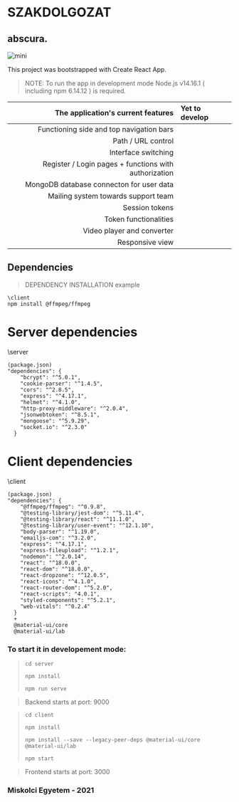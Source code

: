 # SZAKDOLGOZAT

## abscura.
![mini](https://user-images.githubusercontent.com/67963987/163885713-2667f592-ba0e-4a36-8cd2-35e04322f913.png)



This project was bootstrapped with Create React App.
>NOTE: To run the app in development mode Node.js v14.16.1 ( including npm 6.14.12 ) is required.

| **The application's current features**  | **Yet to develop** |
| -------------: | :------------- |
| Functioning side and top navigation bars |  |
| Path / URL control  |  |
| Interface switching  |  |
| Register / Login pages + functions with authorization  |  |
| MongoDB database connecton for user data  |   |
| Mailing system towards support team  |   |
| Session tokens |   |
| Token functionalities  |   |
| Video player and converter  |   |
| Responsive view  |   |


## Dependencies
>DEPENDENCY INSTALLATION example
```
\client
npm install @ffmpeg/ffmpeg
```
# Server dependencies
\server
```
(package.json)
"dependencies": {
    "bcrypt": "^5.0.1",
    "cookie-parser": "^1.4.5",
    "cors": "^2.8.5",
    "express": "^4.17.1",
    "helmet": "^4.1.0",
    "http-proxy-middleware": "^2.0.4",
    "jsonwebtoken": "^8.5.1",
    "mongoose": "^5.9.29",
    "socket.io": "^2.3.0"
  }
 ```
# Client dependencies
\client
```
(package.json)
"dependencies": {
    "@ffmpeg/ffmpeg": "^0.9.8",
    "@testing-library/jest-dom": "^5.11.4",
    "@testing-library/react": "^11.1.0",
    "@testing-library/user-event": "^12.1.10",
    "body-parser": "^1.19.0",
    "emailjs-com": "^3.2.0",
    "express": "^4.17.1",
    "express-fileupload": "^1.2.1",
    "nodemon": "^2.0.14",
    "react": "^18.0.0",
    "react-dom": "^18.0.0",
    "react-dropzone": "^12.0.5",
    "react-icons": "^4.1.0",
    "react-router-dom": "^5.2.0",
    "react-scripts": "4.0.1",
    "styled-components": "^5.2.1",
    "web-vitals": "^0.2.4"
  }
  +
  @material-ui/core
  @material-ui/lab
```


### To start it in developement mode:
>```cd server```
>
>```npm install```
>
>```npm run serve```

>Backend starts at port: 9000
>

>
>```cd client```
>
>```npm install```
>
>```npm install --save --legacy-peer-deps @material-ui/core @material-ui/lab```
>
>```npm start```

>Frontend starts at port: 3000

### Miskolci Egyetem - 2021
